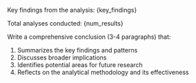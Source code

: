 Key findings from the analysis:
{key_findings}

Total analyses conducted: {num_results}

Write a comprehensive conclusion (3-4 paragraphs) that:
1. Summarizes the key findings and patterns
2. Discusses broader implications
3. Identifies potential areas for future research
4. Reflects on the analytical methodology and its effectiveness